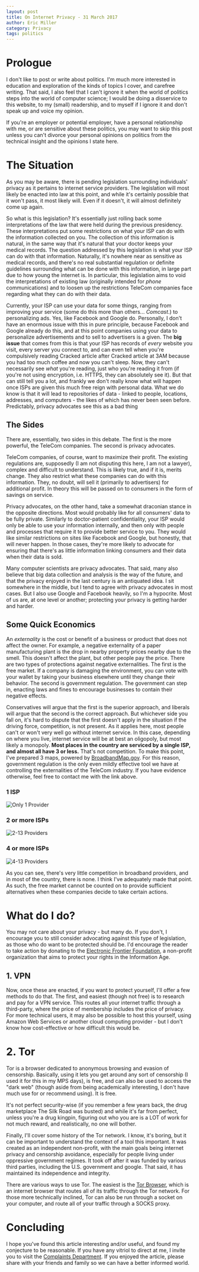 ```yaml
---
layout: post
title: On Internet Privacy - 31 March 2017
author: Eric Miller
category: Privacy
tags: politics
---
```


# Prologue
I don't like to post or write about politics. I'm much more interested in education and exploration of
the kinds of topics I cover, and carefree writing. That said, I also feel that I can't ignore it when the
world of politics steps into the world of computer science; I would be doing a disservice to this website,
to my (small) readership, and to myself if I ignore it and don't speak up and voice my opinion.

If you're an employer or potential employer, have a personal relationship with me, or are sensitive about
these politics, you may want to skip this post unless you can't divorce your personal opinions on politics 
from the technical insight and the opinions I state here.

# The Situation

As you may be aware, there is pending legislation surrounding individuals' privacy as it pertains to 
internet service providers. The legislation will most likely be enacted into law at this point, and while
it's certainly possible that it won't pass, it most likely will. Even if it doesn't, it will almost
definitely come up again. 

So what is this legislation? It's essentially just rolling back some interpretations of the law that were
held during the previous presidency. These interpretations put some restrictions on what your ISP can do
with the information collected on you. The collection of this information is natural, in the same way that
it's natural that your doctor keeps your medical records. The question addressed by this legislation is
what your ISP can do with that information. Naturally, it's nowhere near as sensitive as medical records,
and there's no real substantial regulation or definite guidelines surrounding what can be done with this
information, in large part due to how young the internet is. In particular, this legislation aims to void
the interpretations of existing law (originally intended for *phone* communications) and to loosen up the
restrictions TeleCom companies face regarding what they can do with their data.

Currently, your ISP can use your data for some things, ranging from improving your service (some do this
more than others... *Comcast*.) to personalizing ads. Yes, like Facebook and Google do. Personally, I
don't have an enormous issue with this in pure principle, because Facebook and Google already do this, 
and at this point companies using your data to personalize advertisements and to sell to advertisers is 
a given. The **big issue** that comes from this is that your ISP has records of *every* website you visit,
every server you connect to, and can even tell when you're compulsively reading Cracked article after
Cracked article at 3AM because you had too much coffee and now you can't sleep. Now, they can't
necessarily see *what* you're reading, just who you're reading it from (if you're not using encryption,
i.e. HTTPS, they can absolutely see it). But that can still tell you a lot, and frankly we don't really
know what will happen once ISPs are given this much free reign with personal data. What we do know is
that it will lead to repositories of data - linked to people, locations, addresses, and computers - the
likes of which has never been seen before. Predictably, privacy advocates see this as a bad thing

## The Sides
There are, essentially, two sides in this debate. The first is the more powerful, the TeleCom companies.
The second is privacy advocates.

TeleCom companies, of course, want to maximize their profit. The existing regulations are, supposedly (I
am not disputing this here, I am not a lawyer), complex and difficult to understand. This is likely true,
and if it is, merits change. They also restrict what these companies can do with this information. They,
no doubt, will sell it (primarily to advertisers) for additional profit. In theory this will be passed on
to consumers in the form of savings on service.

Privacy advocates, on the other hand, take a somewhat draconian stance in the opposite directions. Most
would probably like for all consumers' data to be fully private. Similarly to doctor-patient
confidentiality, your ISP would only be able to use your information internally, and then only with
people and processes that require it to provide better service to you. They would like similar 
restrictions on sites like Facebook and Google, but honestly, that will never happen. In those cases,
they're more likely to advocate for ensuring that there's as little information linking consumers and
their data when their data is sold.

Many computer scientists are privacy advocates. That said, many also believe that big data collection and
analysis is the way of the future, and that the privacy enjoyed in the last century is an antiquated idea.
I sit somewhere in the middle, but I tend to agree with privacy advocates in most cases. But I also use
Google and Facebook heavily, so I'm a hypocrite. Most of us are, at one level or another; protecting your
privacy is getting harder and harder.

## Some Quick Economics
An *externality* is the cost or benefit of a business or product that does not affect the owner. For
example, a negative externality of a paper manufacturing plant is the drop in nearby property prices
nearby due to the smell. This doesn't affect the plant, but other people pay the price. There are two
types of protections against negative externalities. The first is the free market. If a company is
damaging the environment, you can vote with your wallet by taking your business elsewhere until they
change their behavior. The second is government regulation. The government can step in, enacting laws
and fines to encourage businesses to contain their negative effects.

Conservatives will argue that the first is the superior approach, and liberals will argue that the second
is the correct approach. But whichever side you fall on, it's hard to dispute that the first doesn't
apply in the situation if the driving force, competition, is not present. As it applies here, most people
can't or won't very well go without internet service. In this case, depending on where you live, internet
service will be at best an oligopoly, but most likely a monopoly. **Most places in the country are
serviced by a single ISP, and almost all have 3 or less.** That's not competition. To make this point,
I've prepared 3 maps, powered by [BroadbandMap.gov](https://www.broadbandmap.gov). For this reason,
government regulation is the only even mildly effective tool we have at controlling the externalities
of the TeleCom industry. If you have evidence otherwise, feel free to contact me with the link above.

### 1 ISP
![Only 1 Provider](/files/images/posts/2017-03-31/1-provider.jpg)

### 2 or more ISPs
![2-13 Providers](/files/images/posts/2017-03-31/2-or-more-providers.jpg)

### 4 or more ISPs
![4-13 Providers](/files/images/posts/2017-03-31/4-or-more-providers.jpg)

As you can see, there's very little competition in broadband providers, and in most of the country, there
is none. I think I've adequately made that point. As such, the free market cannot be counted on to provide
sufficient alternatives when these companies decide to take certain actions.

# What do I do?
You may not care about your privacy - but many do. If you don't, I encourage you to still consider
advocating against this type of legislation, as those who do want to be protected should be. I'd encourage
the reader to take action by donating to the [Electronic Frontier Foundation](https://www.eff.org/), a 
non-profit organization that aims to protect your rights in the Information Age.

## 1. VPN

Now, once these are enacted, if you want to protect yourself, I'll offer a few methods to do that. The
first, and easiest (though not free) is to research and pay for a VPN service. This routes all your
internet traffic through a third-party, where the price of membership includes the price of privacy. For
more technical users, it may also be possible to host this yourself, using Amazon Web Services or another
cloud computing provider - but I don't know how cost-effective or how difficult this would be.

# 2. Tor
Tor is a browser dedicated to anonymous browsing and evasion of censorship. Basically, using it lets you 
get around any sort of censorship (I used it for this in my MPS days), is free, and can also be used to 
access the "dark web" (though aside from being academically interesting, I don't have much use for or
recommend using). It is free.

It's not perfect security-wise (if you remember a few years back, the drug marketplace The Silk Road was 
busted) and while it's far from perfect, unless you're a drug kingpin, figuring out who you are is a LOT 
of work for not much reward, and realistically, no one will bother.

Finally, I'll cover some history of the Tor network. I know, it's boring, but it can be important to 
understand the context of a tool this important. It was created as an independent non-profit, with the
main goals being internet privacy and censorship avoidance, especially for people living under oppressive
government regimes. It took off after it was funded by various third parties, including the U.S.
government and google. That said, it has maintained its independence and integrity.

There are various ways to use Tor. The easiest is the [Tor Browser](https://www.torproject.org/projects/torbrowser.html), which is an internet browser that
routes all of its traffic through the Tor network. For those more technically inclined, Tor can also be
run through a socket on your computer, and route all of your traffic through a SOCKS proxy.

# Concluding
I hope you've found this article interesting and/or useful, and found my conjecture to be reasonable. If
you have any vitriol to direct at me, I invite you to visit the [Complaints Department](/dev/null/).
If you enjoyed the article, please share with your friends and family so we can have a better informed
world.
